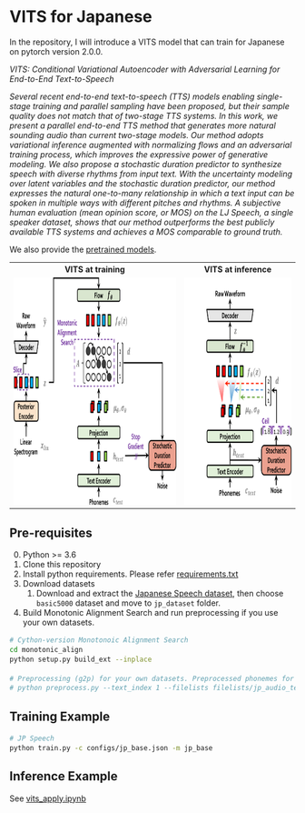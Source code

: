 # VITS for Japanese
In the repository, I will introduce a VITS model that can train for Japanese on pytorch version 2.0.0.

*VITS: Conditional Variational Autoencoder with Adversarial Learning for End-to-End Text-to-Speech*

*Several recent end-to-end text-to-speech (TTS) models enabling single-stage training and parallel sampling have been proposed, but their sample quality does not match that of two-stage TTS systems. In this work, we present a parallel end-to-end TTS method that generates more natural sounding audio than current two-stage models. Our method adopts variational inference augmented with normalizing flows and an adversarial training process, which improves the expressive power of generative modeling. We also propose a stochastic duration predictor to synthesize speech with diverse rhythms from input text. With the uncertainty modeling over latent variables and the stochastic duration predictor, our method expresses the natural one-to-many relationship in which a text input can be spoken in multiple ways with different pitches and rhythms. A subjective human evaluation (mean opinion score, or MOS) on the LJ Speech, a single speaker dataset, shows that our method outperforms the best publicly available TTS systems and achieves a MOS comparable to ground truth.*

We also provide the [pretrained models](https://drive.google.com/file/d/13LShhGTpVhwQTWonR-mzzZA4-burHzVD/view?usp=sharing).
<table style="width:100%">
  <tr>
    <th>VITS at training</th>
    <th>VITS at inference</th>
  </tr>
  <tr>
    <td><img src="resources/fig_1a.png" alt="VITS at training" height="400"></td>
    <td><img src="resources/fig_1b.png" alt="VITS at inference" height="400"></td>
  </tr>
</table>


## Pre-requisites
0. Python >= 3.6
0. Clone this repository
0. Install python requirements. Please refer [requirements.txt](requirements.txt)
0. Download datasets
    1. Download and extract the [Japanese Speech dataset](https://sites.google.com/site/shinnosuketakamichi/publication/jsut), then choose `basic5000` dataset and move to `jp_dataset` folder. 
0. Build Monotonic Alignment Search and run preprocessing if you use your own datasets.
```sh
# Cython-version Monotonoic Alignment Search
cd monotonic_align
python setup.py build_ext --inplace

# Preprocessing (g2p) for your own datasets. Preprocessed phonemes for LJ Speech and VCTK have been already provided.
# python preprocess.py --text_index 1 --filelists filelists/jp_audio_text_train_filelist.txt filelists/jp_audio_text_val_filelist.txt filelists/jp_audio_text_test_filelist.txt
```


## Training Example
```sh
# JP Speech
python train.py -c configs/jp_base.json -m jp_base
```


## Inference Example
See [vits_apply.ipynb](vits_apply.ipynb)

